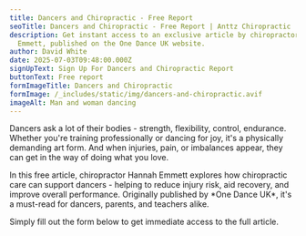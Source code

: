 ```yaml
---
title: Dancers and Chiropractic - Free Report
seoTitle: Dancers and Chiropractic - Free Report | Anttz Chiropractic
description: Get instant access to an exclusive article by chiropractor Hannah
  Emmett, published on the One Dance UK website.
author: David White
date: 2025-07-03T09:48:00.000Z
signUpText: Sign Up For Dancers and Chiropractic Report
buttonText: Free report
formImageTitle: Dancers and Chiropractic
formImage: /_includes/static/img/dancers-and-chiropractic.avif
imageAlt: Man and woman dancing
---
```

Dancers ask a lot of their bodies - strength, flexibility, control, endurance. Whether you're training professionally or dancing for joy, it's a physically demanding art form. And when injuries, pain, or imbalances appear, they can get in the way of doing what you love.

In this free article, chiropractor Hannah Emmett explores how chiropractic care can support dancers - helping to reduce injury risk, aid recovery, and improve overall performance. Originally published by \*One Dance UK\*, it's a must-read for dancers, parents, and teachers alike.

Simply fill out the form below to get immediate access to the full article.
